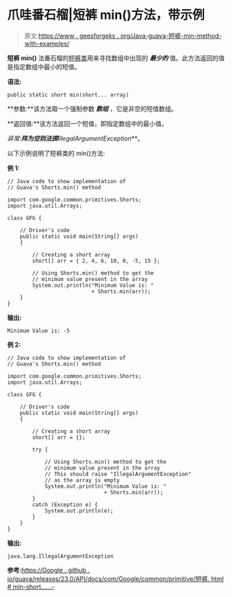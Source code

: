 # 爪哇番石榴|短裤 min()方法，带示例

> 原文:[https://www . geesforgeks . org/Java-guava-短裤-min-method-with-examples/](https://www.geeksforgeeks.org/java-guava-shorts-min-method-with-examples/)

**短裤 min()** 法番石榴的[短裤类](https://www.geeksforgeeks.org/shorts-class-guava-java/)用来寻找数组中出现的 ***最少的*** 值。此方法返回的值是指定数组中最小的短值。

**语法:**

```
public static short min(short... array)

```

**参数:**该方法取一个强制参数 ***数组*** ，它是非空的短值数组。

**返回值:**该方法返回一个短值，即指定数组中的最小值。

**异常:**阵为空则法掷***IllegalArgumentException***。

以下示例说明了短裤类的 min()方法:

**例 1:**

```
// Java code to show implementation of
// Guava's Shorts.min() method

import com.google.common.primitives.Shorts;
import java.util.Arrays;

class GFG {

    // Driver's code
    public static void main(String[] args)
    {

        // Creating a short array
        short[] arr = { 2, 4, 6, 10, 0, -5, 15 };

        // Using Shorts.min() method to get the
        // minimum value present in the array
        System.out.println("Minimum Value is: "
                           + Shorts.min(arr));
    }
}
```

**输出:**

```
Minimum Value is: -5

```

**例 2:**

```
// Java code to show implementation of
// Guava's Shorts.min() method

import com.google.common.primitives.Shorts;
import java.util.Arrays;

class GFG {

    // Driver's code
    public static void main(String[] args)
    {

        // Creating a short array
        short[] arr = {};

        try {

            // Using Shorts.min() method to get the
            // minimum value present in the array
            // This should raise "IllegalArgumentException"
            // as the array is empty
            System.out.println("Minimum Value is: "
                               + Shorts.min(arr));
        }
        catch (Exception e) {
            System.out.println(e);
        }
    }
}
```

**输出:**

```
java.lang.IllegalArgumentException

```

**参考:**[https://Google . github . io/guava/releases/23.0/API/docs/com/Google/common/primitive/短裤. html # min-short……-](https://google.github.io/guava/releases/23.0/api/docs/com/google/common/primitives/Shorts.html#min-short...-)